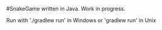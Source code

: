 #SnakeGame written in Java. Work in progress.

Run with './gradlew run' in Windows or 'gradlew run' in Unix
